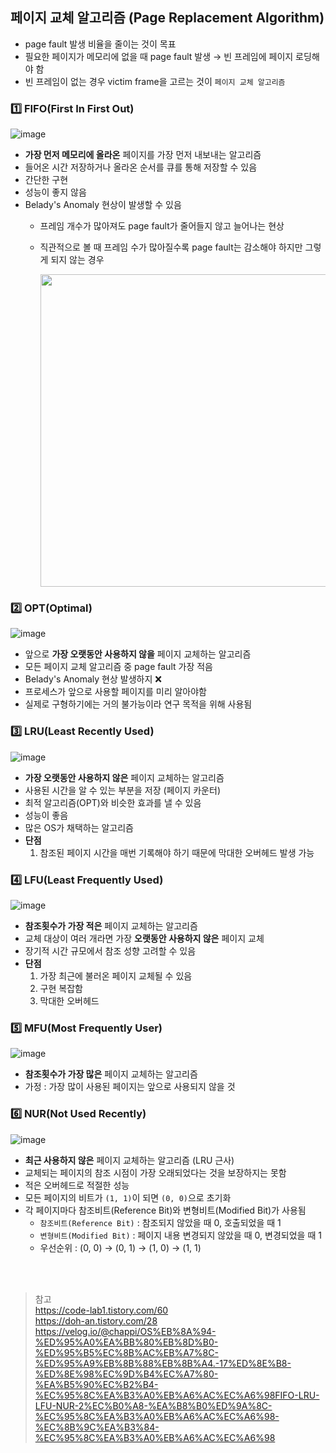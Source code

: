 ## 페이지 교체 알고리즘 (Page Replacement Algorithm)
- page fault 발생 비율을 줄이는 것이 목표 
- 필요한 페이지가 메모리에 없을 때 page fault 발생 → 빈 프레임에 페이지 로딩해야 함 
- 빈 프레임이 없는 경우 victim frame을 고르는 것이 `페이지 교체 알고리즘`

### 1️⃣ FIFO(First In First Out) 
![image](https://user-images.githubusercontent.com/63537847/225545622-096cde14-8351-4c77-9641-f8d0c370d967.png)

- **가장 먼저 메모리에 올라온** 페이지를 가장 먼저 내보내는 알고리즘 
- 들어온 시간 저장하거나 올라온 순서를 큐를 통해 저장할 수 있음 
- 간단한 구현 
- 성능이 좋지 않음 
- Belady's Anomaly 현상이 발생할 수 있음 
  - 프레임 개수가 많아져도 page fault가 줄어들지 않고 늘어나는 현상 
  - 직관적으로 볼 때 프레임 수가 많아질수록 page fault는 감소해야 하지만 그렇게 되지 않는 경우 
  
    <img width =500 src=https://user-images.githubusercontent.com/63537847/225548535-4c1236f5-df86-4896-b582-9e032e478942.png>


### 2️⃣ OPT(Optimal)
![image](https://user-images.githubusercontent.com/63537847/225547470-8dd11819-a4a8-4495-82bb-a6cb1f54647e.png)

- 앞으로 **가장 오랫동안 사용하지 않을** 페이지 교체하는 알고리즘 
- 모든 페이지 교체 알고리즘 중 page fault 가장 적음 
- Belady's Anomaly 현상 발생하지 ❌
- 프로세스가 앞으로 사용할 페이지를 미리 알아야함 
- 실제로 구형하기에는 거의 불가능이라 연구 목적을 위해 사용됨 

### 3️⃣ LRU(Least Recently Used)
![image](https://user-images.githubusercontent.com/63537847/225549220-9e7e34cb-b3ce-4185-9419-94d9eae24747.png)

- **가장 오랫동안 사용하지 않은** 페이지 교체하는 알고리즘 
- 사용된 시간을 알 수 있는 부분을 저장 (페이지 카운터) 
- 최적 알고리즘(OPT)와 비슷한 효과를 낼 수 있음 
- 성능이 좋음 
- 많은 OS가 채택하는 알고리즘 
- **단점** 
   1. 참조된 페이지 시간을 매번 기록해야 하기 때문에 막대한 오버헤드 발생 가능 

### 4️⃣ LFU(Least Frequently Used)
![image](https://user-images.githubusercontent.com/63537847/225549681-4832366c-9806-4a51-afbf-06d8a3ae31f7.png)

- **참조횟수가 가장 적은** 페이지 교체하는 알고리즘 
- 교체 대상이 여러 개라면 가장 **오랫동안 사용하지 않은** 페이지 교체 
- 장기적 시간 규모에서 참조 성향 고려할 수 있음 
- **단점** 
   1. 가장 최근에 불러온 페이지 교체될 수 있음 
   2. 구현 복잡함 
   3. 막대한 오버헤드 


### 5️⃣ MFU(Most Frequently User)
![image](https://user-images.githubusercontent.com/63537847/225549738-4a48d5a6-8f2f-4840-b726-1da2603a81d0.png)

- **참조횟수가 가장 많은** 페이지 교체하는 알고리즘
- 가정 : 가장 많이 사용된 페이지는 앞으로 사용되지 않을 것


### 6️⃣ NUR(Not Used Recently) 
![image](https://user-images.githubusercontent.com/63537847/225553949-7799a179-f40c-43ee-bdae-66bd55b8cfe2.png)

- **최근 사용하지 않은** 페이지 교체하는 알고리즘 (LRU 근사) 
- 교체되는 페이지의 참조 시점이 가장 오래되었다는 것을 보장하지는 못함
- 적은 오버헤드로 적절한 성능
- 모든 페이지의 비트가 `(1, 1)`이 되면 `(0, 0)`으로 초기화 
- 각 페이지마다 참조비트(Reference Bit)와 변형비트(Modified Bit)가 사용됨 
  - `참조비트(Reference Bit)` : 참조되지 않았을 때 0, 호출되었을 때 1 
  - `변형비트(Modified Bit)` : 페이지 내용 변경되지 않았을 때 0, 변경되었을 때 1 
  - 우선순위 : (0, 0) → (0, 1) → (1, 0) → (1, 1)  


</br>
</br>

> 참고            
> https://code-lab1.tistory.com/60                
> https://doh-an.tistory.com/28                                 
> https://velog.io/@chappi/OS%EB%8A%94-%ED%95%A0%EA%BB%80%EB%8D%B0-%ED%95%B5%EC%8B%AC%EB%A7%8C-%ED%95%A9%EB%8B%88%EB%8B%A4.-17%ED%8E%B8-%ED%8E%98%EC%9D%B4%EC%A7%80-%EA%B5%90%EC%B2%B4-%EC%95%8C%EA%B3%A0%EB%A6%AC%EC%A6%98FIFO-LRU-LFU-NUR-2%EC%B0%A8-%EA%B8%B0%ED%9A%8C-%EC%95%8C%EA%B3%A0%EB%A6%AC%EC%A6%98-%EC%8B%9C%EA%B3%84-%EC%95%8C%EA%B3%A0%EB%A6%AC%EC%A6%98        
